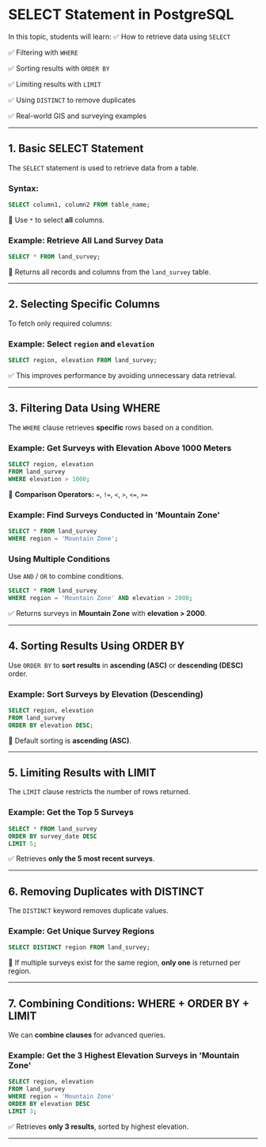 # **SELECT Statement in PostgreSQL**

In this topic, students will learn:
✅ How to retrieve data using `SELECT`

✅ Filtering with `WHERE`

✅ Sorting results with `ORDER BY`

✅ Limiting results with `LIMIT`

✅ Using `DISTINCT` to remove duplicates

✅ Real-world GIS and surveying examples

---

## **1. Basic SELECT Statement**

The `SELECT` statement is used to retrieve data from a table.

### **Syntax:**

```sql
SELECT column1, column2 FROM table_name;
```

📌 Use `*` to select **all** columns.

### **Example: Retrieve All Land Survey Data**

```sql
SELECT * FROM land_survey;
```

🔹 Returns all records and columns from the `land_survey` table.

---

## **2. Selecting Specific Columns**

To fetch only required columns:

### **Example: Select `region` and `elevation`**

```sql
SELECT region, elevation FROM land_survey;
```

✅ This improves performance by avoiding unnecessary data retrieval.

---

## **3. Filtering Data Using WHERE**

The `WHERE` clause retrieves **specific** rows based on a condition.

### **Example: Get Surveys with Elevation Above 1000 Meters**

```sql
SELECT region, elevation
FROM land_survey
WHERE elevation > 1000;
```

📌 **Comparison Operators:** `=`, `!=`, `<`, `>`, `<=`, `>=`

### **Example: Find Surveys Conducted in 'Mountain Zone'**

```sql
SELECT * FROM land_survey
WHERE region = 'Mountain Zone';
```

### **Using Multiple Conditions**

Use `AND` / `OR` to combine conditions.

```sql
SELECT * FROM land_survey
WHERE region = 'Mountain Zone' AND elevation > 2000;
```

✅ Returns surveys in **Mountain Zone** with **elevation > 2000**.

---

## **4. Sorting Results Using ORDER BY**

Use `ORDER BY` to **sort results** in **ascending (ASC)** or **descending (DESC)** order.

### **Example: Sort Surveys by Elevation (Descending)**

```sql
SELECT region, elevation
FROM land_survey
ORDER BY elevation DESC;
```

📌 Default sorting is **ascending (ASC)**.

---

## **5. Limiting Results with LIMIT**

The `LIMIT` clause restricts the number of rows returned.

### **Example: Get the Top 5 Surveys**

```sql
SELECT * FROM land_survey
ORDER BY survey_date DESC
LIMIT 5;
```

✅ Retrieves **only the 5 most recent surveys**.

---

## **6. Removing Duplicates with DISTINCT**

The `DISTINCT` keyword removes duplicate values.

### **Example: Get Unique Survey Regions**

```sql
SELECT DISTINCT region FROM land_survey;
```

📌 If multiple surveys exist for the same region, **only one** is returned per region.

---

## **7. Combining Conditions: WHERE + ORDER BY + LIMIT**

We can **combine clauses** for advanced queries.

### **Example: Get the 3 Highest Elevation Surveys in 'Mountain Zone'**

```sql
SELECT region, elevation
FROM land_survey
WHERE region = 'Mountain Zone'
ORDER BY elevation DESC
LIMIT 3;
```

✅ Retrieves **only 3 results**, sorted by highest elevation.

---
